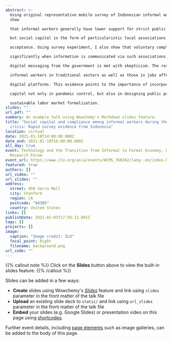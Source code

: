 ```yaml
---
abstract: >-
  Using original representative mobile survey of Indonesian informal workers, I
  show

  that informal workers generally have lower support for strict public health policies,

  but social capital in the form of particularistic local associations can increase policy

  acceptance. Using survey experiment, I also show that voluntary compliance rises

  significantly when information is communicated via such associations, while direct

  digital messaging from the government is met with skepticism. The results apply across

  informal workers in traditional sectors as well as those in jobs affected by emerging

  digital platforms. This evidence points to the importance of incorporating social

  capital not only in pandemic control, but also in designing public policies encouraging

  sustainable labor market formalization.
slides: ""
url_pdf: ""
summary: An example talk using Wowchemy's Markdown slides feature.
title: "Social capital and compliance among informal workers during the Covid-19
  crisis: Rapid survey evidence from Indonesia"
location: virtual
date: 2021-01-18T14:00:00.000Z
date_end: 2021-01-19T16:00:00.000Z
all_day: true
event: Technology and the Transition from Informal to Formal Economy, On-Line
  Research Forum
event_url: https://www.ilo.org/asia/events/WCMS_766342/lang--en/index.htm
featured: true
authors: []
url_video: ""
url_slides: ""
address:
  street: 450 Serra Mall
  city: Stanford
  region: CA
  postcode: "94305"
  country: United States
links: []
publishDate: 2021-02-03T17:50:12.891Z
tags: []
projects: []
image:
  caption: "Image credit: ILO"
  focal_point: Right
  filename: background.png
url_code: ""
---
```


{{% callout note %}}
Click on the **Slides** button above to view the built-in slides feature.
{{% /callout %}}

Slides can be added in a few ways:

- **Create** slides using Wowchemy's [*Slides*](https://wowchemy.com/docs/managing-content/#create-slides) feature and link using `slides` parameter in the front matter of the talk file
- **Upload** an existing slide deck to `static/` and link using `url_slides` parameter in the front matter of the talk file
- **Embed** your slides (e.g. Google Slides) or presentation video on this page using [shortcodes](https://wowchemy.com/docs/writing-markdown-latex/).

Further event details, including [page elements](https://wowchemy.com/docs/writing-markdown-latex/) such as image galleries, can be added to the body of this page.
